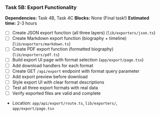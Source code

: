 ### Task 5B: Export Functionality
**Dependencies:** Task 4B, Task 4C
**Blocks:** None (Final task!)
**Estimated time:** 2-3 hours

- [ ] Create JSON export function (all three layers) (`lib/exporters/json.ts`)
- [ ] Create Markdown export function (biography + timeline) (`lib/exporters/markdown.ts`)
- [ ] Create PDF export function (formatted biography) (`lib/exporters/pdf.ts`)
- [ ] Build export UI page with format selection (`app/export/page.tsx`)
- [ ] Add download handlers for each format
- [ ] Create GET `/api/export` endpoint with format query parameter
- [ ] Add export preview before download
- [ ] Style export UI with clear format descriptions
- [ ] Test all three export formats with real data
- [ ] Verify exported files are valid and complete
- Location: `app/api/export/route.ts`, `lib/exporters/`, `app/export/page.tsx`
